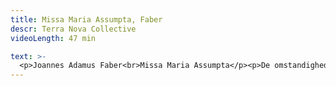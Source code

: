 ```yaml
---
title: Missa Maria Assumpta, Faber
descr: Terra Nova Collective
videoLength: 47 min

text: >-
  <p>Joannes Adamus Faber<br>Missa Maria Assumpta</p><p>De omstandigheden rond de Missa Maria Assumpta van Joannes Adamus Josephus Faber (ca.1692-1759) gecomponeerd voor de Antwerpse Onze-Lieve-Vrouwekathedraal in 1720, vormen een van de merkwaardigheden in de evolutie van het klarinetrepertoire. Het manuscript van deze mis maakt deel uit van de tentoonstelling van het museum Vleeshuis en is eigendom van de Bibliotheek Koninklijk Conservatorium Antwerpen (B-Ac ms.59708) en bevat een van de allervroegst gekende klarinetpartijen. </p><p>De klarinet was nauwelijks twee decennia daarvoor ontstaan in Duitsland. Het repertoire bestond tot dan toe uit een handvol anonieme duo’s, en twee bescheiden partijen in het oratorium Juditha Triumphans (1716) van Antonio Vivaldi (1678-1741) en de opera Ifigenia in Aulide (1718) van Antonio Caldara (ca.1670-1736). Zowel Vivaldi als Caldara gebruiken dit nieuw instrument in een volks kader waarvan de partijen evengoed door trompetten kunnen worden uitgevoerd. &nbsp;Faber gebruikt de klarinet op een heel andere lyrische manier. Hij treedt in dialoog met de zangstemmen, een rol normaal weggelegd voor de hobo.</p><p>Waar Faber zijn inspiratie voor het klarinetgebruik vandaan had en hoe het komt dat dit zo vroege solistische werk werd gecomponeerd in Antwerpen blijft een vraagteken. </p><p>Faber componeerde slechts drie werken: Missa Maria Assumpta, Missa et Ressurexit en een motet Quam Dilecto. Deze werken dateren allemaal uit 1720, het jaar waarin Faber door het kapittel op proef werd aanvaard. Het is plausibel dat Faber door het solistisch gebruik van een nieuw instrument, en met het oog op de post van zangmeester aan de kathedraal indruk trachtte te maken. Een andere mogelijkheid is dat Faber de klarinet reeds kende door zijn reis van Mainz naar Antwerpen, of door de Brusselse bouwers Willems, Rottenburgh of Boekhout uit Amsterdam. Het coverbeeld is een detail uit Allegorie van het Gehoor van Jan van Kessel II (1626-1679). Opmerkelijk aan dit schilderij zijn de vele blaasinstrumenten. Een aap staat bekend om zijn speelsheid en onberekenbaarheid. Dit symboliseert de diverse gemoedstoestanden van muziek en haar veelzijdige inwerking op mensen.</p><p><strong>Credits</strong></p><p>Terra Nova Collective o.l.v. Vlad Weverbergh </p><p>Sarah Van Mol, sopraan</p><p>Jonathan De Ceuster, alt</p><p>Michiel Haspeslagh, tenor</p><p>Joris Derder, bas</p><p>Benoit Laurent, hobo</p><p>Met dank aan Wilfried Van den Brande!</p><p><br>Beeld, geluidsopname en montage: Stoffel de Laat, <a href="http://www.studioc.be" target="_blank">Studio C </a></p>
---
```

